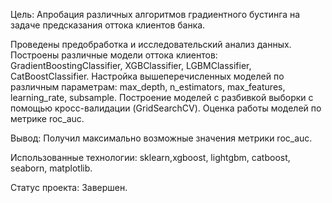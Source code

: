 Цель: Апробация различных алгоритмов градиентного бустинга на задаче предсказания оттока клиентов банка.

Проведены предобработка и исследовательский анализ данных. Построены различные модели оттока клиентов: GradientBoostingClassifier, XGBClassifier, LGBMClassifier, CatBoostClassifier. Настройка вышеперечисленных моделей по различным параметрам: max_depth, n_estimators, max_features, learning_rate, subsample. Построение моделей с разбивкой выборки с помощью кросс-валидации (GridSearchCV). Оценка работы моделей по метрике roc_auc.

Вывод: Получил максимально возможные значения метрики roc_auc.

Использованные технологии: sklearn,xgboost, lightgbm, catboost, seaborn, matplotlib.

Статус проекта: Завершен.
